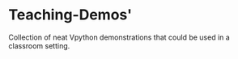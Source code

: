 # Teaching-Demos'
Collection of neat Vpython demonstrations that could be used in a classroom setting.
